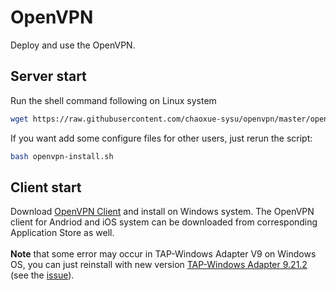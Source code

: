 # OpenVPN
Deploy and use the OpenVPN.
## Server start
Run the shell command following on Linux system
```Bash
wget https://raw.githubusercontent.com/chaoxue-sysu/openvpn/master/openvpn-install.sh && bash openvpn-install.sh
```
If you want add some configure files for other users, just rerun the script:
```Bash
bash openvpn-install.sh
```

## Client start
Download [OpenVPN Client](https://github.com/chaoxue-sysu/openvpn/raw/master/client/openvpn-install-2.4.7-I601.zip) and install on Windows system. The OpenVPN client for Andriod and iOS system can be downloaded from corresponding Application Store as well.
<br>
<br>
**Note** that some error may occur in TAP-Windows Adapter V9 on Windows OS, you can just reinstall with new version [TAP-Windows Adapter 9.21.2](https://github.com/chaoxue-sysu/openvpn/blob/master/client/tap-windows-9.21.2.zip) (see the [issue](https://forums.openvpn.net/viewtopic.php?t=26280)).

